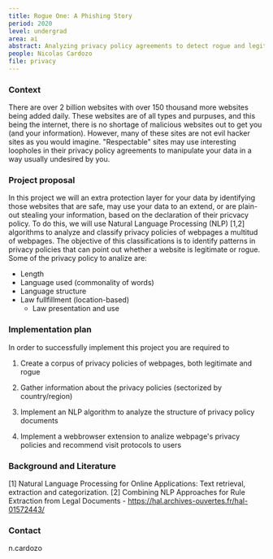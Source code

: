 ```yaml
---
title: Rogue One: A Phishing Story
period: 2020 
level: undergrad
area: ai
abstract: Analyzing privacy policy agreements to detect rogue and legitimate websites 
people: Nicolas Cardozo
file: privacy
---
```


### Context

There are over 2 billion websites with over 150 thousand more websites being added daily. These websites are of all types and purpuses, and this being the internet, there is no shortage of malicious websites out to get you (and your information). However, many of these sites are not evil hacker sites as you would imagine. "Respectable" sites may use interesting loopholes in their privacy policy agreements to manipulate your data in a way usually undesired by you.

### Project proposal

In this project we will an extra protection layer for your data by identifying those websites that are safe, may use your data to an extend, or are plain-out stealing your information, based on the declaration of their pricvacy policy.
To do this, we will use Natural Language Processing (NLP) [1,2] algorithms to analyze and classify privacy policies of webpages a multitud of webpages. The objective of this classifications is to identify patterns in privacy policies that can point out whether a website is legitimate or rogue. Some of the privacy policy to analize are:

- Length
- Language used (commonality of words)
- Language structure
- Law fullfillment (location-based)
  - Law presentation and use

### Implementation plan

In order to successfully implement this project you are required to

1. Create a corpus of privacy policies of webpages, both legitimate and rogue

2. Gather information about the privacy policies (sectorized by country/region)

3. Implement an NLP algorithm to analyze the structure of privacy policy documents

4. Implement a webbrowser extension to analize webpage's privacy policies and recommend visit protocols to users


### Background and Literature

[1] Natural Language Processing for Online Applications: Text retrieval, extraction and categorization. 
[2] Combining NLP Approaches for Rule Extraction from Legal Documents - https://hal.archives-ouvertes.fr/hal-01572443/

### Contact

n.cardozo